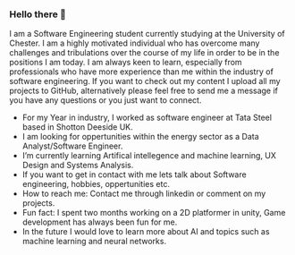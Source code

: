 ### Hello there 👋

I am a Software Engineering student currently studying at the University of Chester. I am a highly motivated individual who has overcome many challenges and tribulations over the course of my life in order to be in the positions I am today. I am always keen to learn, especially from professionals who have more experience than me within the industry of software engineering. If you want to check out my content I upload all my projects to GitHub, alternatively please feel free to send me a message if you have any questions or you just want to connect.

- For my Year in industry, I worked as software engineer at Tata Steel based in Shotton Deeside UK.
- I am looking for oppertunities within the energy sector as a Data Analyst/Software Engineer.
- I’m currently learning Artifical intellegence and machine learning, UX Design and Systems Analysis.
- If you want to get in contact with me lets talk about Software engineering, hobbies, oppertunities etc.
- How to reach me: Contact me through linkedin or comment on my projects.
- Fun fact: I spent two months working on a 2D platformer in unity, Game development has always been fun for me.
- In the future I would love to learn more about AI and topics such as machine learning and neural networks. 

